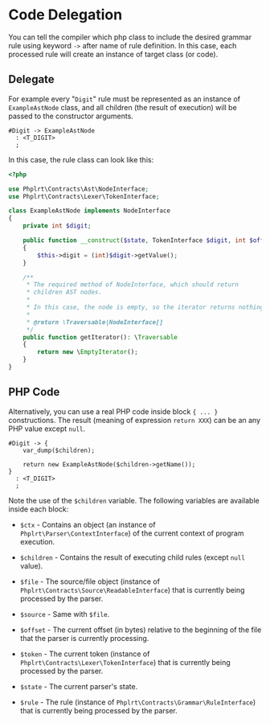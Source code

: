 # Code Delegation

You can tell the compiler which php class to include the desired grammar rule using 
keyword `->` after name of rule definition. In this case, each processed rule will 
create an instance of target class (or code).

## Delegate

For example every "`Digit`" rule must be represented as an 
instance of `ExampleAstNode` class, and all children (the result of execution)
will be passed to the constructor arguments.

```ebnf
#Digit -> ExampleAstNode
  : <T_DIGIT> 
  ;
```

In this case, the rule class can look like this:

```php
<?php

use Phplrt\Contracts\Ast\NodeInterface;
use Phplrt\Contracts\Lexer\TokenInterface;

class ExampleAstNode implements NodeInterface
{
    private int $digit;

    public function __construct($state, TokenInterface $digit, int $offset) 
    {
        $this->digit = (int)$digit->getValue();
    }

    /**
     * The required method of NodeInterface, which should return 
     * children AST nodes.
     * 
     * In this case, the node is empty, so the iterator returns nothing.
     * 
     * @return \Traversable|NodeInterface[]
     */
    public function getIterator(): \Traversable
    {
        return new \EmptyIterator();
    }
}
```

## PHP Code

Alternatively, you can use a real PHP code inside block `{ ... }` 
constructions. The result (meaning of expression `return XXX`) can be 
an any PHP value except `null`.

```ebnf
#Digit -> {
    var_dump($children);

    return new ExampleAstNode($children->getName());
}
  : <T_DIGIT> 
  ;
```

Note the use of the `$children` variable. The following variables are 
available inside each block:

- `$ctx` - Contains an object (an instance of `Phplrt\Parser\ContextInterface`) 
    of the current context of program execution.
    
- `$children` - Contains the result of executing child rules (except `null` value).

- `$file` - The source/file object (instance of `Phplrt\Contracts\Source\ReadableInterface`) 
    that is currently being processed by the parser.
    
- `$source` - Same with `$file`.

- `$offset` - The current offset (in bytes) relative to the beginning of the 
    file that the parser is currently processing.
    
- `$token` - The current token (instance of `Phplrt\Contracts\Lexer\TokenInterface`) 
    that is currently being processed by the parser.
    
- `$state` - The current parser's state.

- `$rule` - The rule (instance of `Phplrt\Contracts\Grammar\RuleInterface`) 
    that is currently being processed by the parser.
